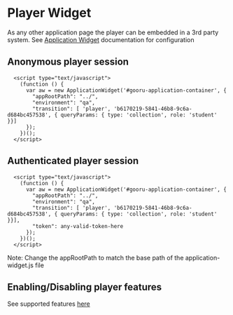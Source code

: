 Player Widget
=============
As any other application page the player can be embedded in a 3rd party system.
See [Application Widget](application-widget.md) documentation for configuration

## Anonymous player session

```
  <script type="text/javascript">
    (function () {
      var aw = new ApplicationWidget('#gooru-application-container', {
        "appRootPath": "../",
        "environment": "qa",
        "transition": [ 'player', 'b6170219-5841-46b8-9c6a-d684bc457538', { queryParams: { type: 'collection', role: 'student' }}]
      });
    })();
  </script>
```

## Authenticated player session
```
  <script type="text/javascript">
    (function () {
      var aw = new ApplicationWidget('#gooru-application-container', {
        "appRootPath": "../",
        "environment": "qa",
        "transition": [ 'player', 'b6170219-5841-46b8-9c6a-d684bc457538', { queryParams: { type: 'collection', role: 'student' }}],
        "token": any-valid-token-here
      });
    })();
  </script>
```
Note: Change the appRootPath to match the base path of the application-widget.js file


## Enabling/Disabling player features
 See supported features [here](../features-flags.md) 
